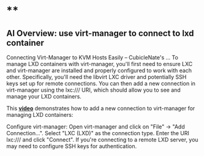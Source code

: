 # **[]()

## AI Overview: use virt-manager to connect to lxd container

Connecting Virt-Manager to KVM Hosts Easily – CubicleNate's ...
To manage LXD containers with virt-manager, you'll first need to ensure LXC and virt-manager are installed and properly configured to work with each other. Specifically, you'll need the libvirt LXC driver and potentially SSH keys set up for remote connections. You can then add a new connection in virt-manager using the lxc:/// URI, which should allow you to see and manage your LXD containers.

This **[video](https://www.youtube.com/watch?v=d8oNFVveodA)** demonstrates how to add a new connection to virt-manager for managing LXD containers:

Configure virt-manager:
Open virt-manager and click on "File" -> "Add Connection...".
Select "LXC (LXD)" as the connection type.
Enter the URI lxc:/// and click "Connect".
If you're connecting to a remote LXD server, you may need to configure SSH keys for authentication.
